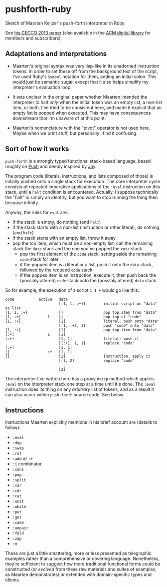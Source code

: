# pushforth-ruby

Sketch of Maarten Keijzer's push-forth interpreter in Ruby

See [his GECCO 2013 paper](https://www.lri.fr/~hansen/proceedings/2013/GECCO/companion/p1635.pdf) (also available in the [ACM digital library](http://dl.acm.org/citation.cfm?id=2482742&dl=ACM&coll=DL&CFID=487151347&CFTOKEN=91969458) for members and subscribers).

## Adaptations and interpretations

- Maarten's original syntax was very lisp-like in its unadorned instruction tokens. In order to set these off from the background text of the script, I've used Ruby's `Symbol` notation for them, adding an initial colon. This would just be semantic sugar, except that it also helps simplify my interpreter's evaluation loop.

- It was unclear in the original paper whether Maarten intended the interpreter to halt _only_ when the initial token was an empty list, a non-list item, or both. I've tried to be consistent here, and made it explicit that an empty list is popped when executed. This may have consequences downstream that I'm unaware of at this point.

- Maarten's nomenclature with the "pivot" operator is not used here. Maybe when we print stuff, but personally I find it confusing.

## Sort of how it works

`push-forth` is a strongly typed functional stack-based language, based roughly on [Push](http://faculty.hampshire.edu/lspector/push.html) and deeply inspired by [Joy](http://en.wikipedia.org/wiki/Joy_\(programming_language\)).

The program code (literals, instructions, and lists composed of those) is initially pushed onto a single stack for execution. The core interpreter cycle consists of repeated imperative applications of the `:eval` instruction on this stack, until a `halt` condition is encountered. Actually, I suppose technically the "halt" is simply an identity, but you want to stop running the thing then because infinity.

Anyway, the rules for `eval` are:

- if the stack is empty, do nothing (and `halt`)
- if the stack starts with a non-list (instruction or other literal), do nothing (and `halt`)
- if the stack starts with an empty list, throw it away
- pop the top item, which must be a non-empty list; call the remaining stack the `data` stack and the one you've popped the `code` stack
  - pop the first element of the `code` stack, setting aside the remaining `code` stack for later
  - if the popped item is a literal or a list, push it onto the `data` stack, followed by the reduced `code` stack
  - if the popped item is an instruction, execute it, then push back the (possibly altered) `code` stack onto the (possibly altered) `data` stack

So for example, the execution of a script `1 1 +` would go like this:

~~~ text
code           active   data
                        [[1, 1, :+]]        initial script on "data" as list
[1, 1, :+]              []                  pop top item from "data"
[1, :+]            1    []                  pop top of "code"
[1, :+]                 [1]                 literal; push onto "data"
                        [[1, :+], 1]        push "code" onto "data"
[1, :+]                 [1]                 pop top item from "data"
[:+]               1    [1]
[:+]                    [1, 1]              literal; push it
                        [[:+], 1, 1]        replace "code"
[:+]                    [1, 1]
[]                 :+   [1, 1]
[]                      [2]                 instruction; apply it
                        [[], 2]             replace "code"
                        ...
                        [2]
~~~

The interpreter I've written here has a proxy `#step` method which applies `:eval` on the interpreter stack one step at a time until it's done. The `:eval` instruction does its thing on any _arbitrary_ list of tokens, and as a result it can also occur within `push-forth` source code. See below.

## Instructions

Instructions Maarten explicitly mentions in his brief account are (details to follow):

- `:eval`
- `:dup`
- `:swap`
- `:rot`
- `:add` or `:+`
- `:i` combinator
- `:cons`
- `:pop`
- `:split`
- `:car`
- `:cdr`
- `:cat`
- `:unit`
- `:while`
- `:put`
- `:get`
- `:cake`
- `:unpair`
- `:fold`
- `:zap`
- `:π`

These are just a little smattering, more or less presented as telegraphic examples rather than a comprehensive or covering language. Nonetheless, they're sufficient to suggest how more traditional functional forms could be constructed (or _evolved_ from these raw materials and suites of examples, as Maarten demonstrates) or extended with domain-specific types and idioms.